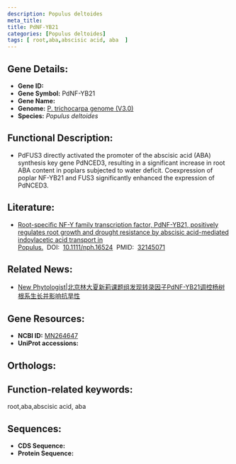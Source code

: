 ```yaml
---
description: Populus deltoides
meta_title:
title: PdNF-YB21
categories: [Populus deltoides]
tags: [ root,aba,abscisic acid, aba  ]
---
```


## Gene Details:
- **Gene ID:**	[]()
- **Gene Symbol:** PdNF-YB21
- **Gene Name:** 
- **Genome:** [P. trichocarpa genome (V3.0)]()
- **Species:** *Populus deltoides*

## Functional Description:
   - PdFUS3 directly activated the promoter of the abscisic acid (ABA) synthesis key gene PdNCED3, resulting in a significant increase in root ABA content in poplars subjected to water deficit.   Coexpression of poplar NF-YB21 and FUS3 significantly enhanced the expression of PdNCED3.

## Literature:
   - [Root-specific NF-Y family transcription factor, PdNF-YB21, positively regulates root growth and drought resistance by abscisic acid-mediated indoylacetic acid transport in Populus.]( https://nph.onlinelibrary.wiley.com/doi/10.1111/nph.16524)&nbsp;&nbsp;DOI:&nbsp;&nbsp;[10.1111/nph.16524](https://nph.onlinelibrary.wiley.com/doi/10.1111/nph.16524)&nbsp;&nbsp;PMID:&nbsp;&nbsp;[32145071](https://pubmed.ncbi.nlm.nih.gov/32145071/)

## Related News:
   - [New Phytologist|北京林大夏新莉课题组发现转录因子PdNF-YB21调控杨树根系生长并影响抗旱性](https://mp.weixin.qq.com/s?__biz=Mzg3MDEwNDEyMg==&mid=2247487631&idx=1&sn=78038dee923f92c8862bb562d4c0830e&chksm=ce93bddaf9e434ccf44ee79904d2405d870ae063a3c71c07e4316fd4d98ddf3353df618e2b4b&scene=27#wechat_redirect)

## Gene Resources:
- **NCBI ID:** [MN264647](https://www.ncbi.nlm.nih.gov/gene/?term=MN264647)
- **UniProt accessions:** [](https://www.uniprot.org/uniprotkb//entry)

## Orthologs:


## Function-related keywords:
root,aba,abscisic acid, aba 

## Sequences:
- **CDS Sequence:**
- **Protein Sequence:**
